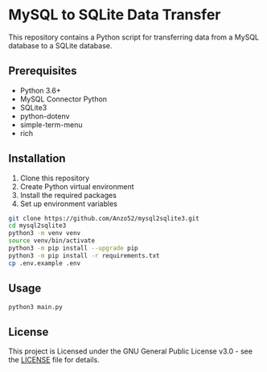 # MySQL to SQLite Data Transfer

This repository contains a Python script for transferring data from a MySQL database to a SQLite database.

## Prerequisites

- Python 3.6+
- MySQL Connector Python
- SQLite3
- python-dotenv
- simple-term-menu
- rich

## Installation

1. Clone this repository
2. Create Python virtual environment
3. Install the required packages
4. Set up environment variables

```bash
git clone https://github.com/Anzo52/mysql2sqlite3.git
cd mysql2sqlite3
python3 -m venv venv
source venv/bin/activate
python3 -m pip install --upgrade pip
python3 -m pip install -r requirements.txt
cp .env.example .env
```

## Usage

```bash
python3 main.py
```

## License

This project is Licensed under the GNU General Public License v3.0 - see the [LICENSE](LICENSE) file for details.
